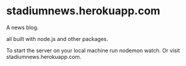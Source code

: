 # stadiumnews.herokuapp.com
A news blog.

all built with node.js and other packages.

To start the server on your local machine run nodemon watch.
Or visit stadiumnews.herokuapp.com.


